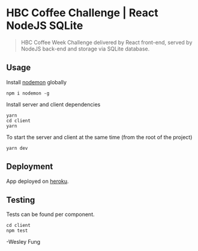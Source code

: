 # HBC Coffee Challenge | React NodeJS SQLite

> HBC Coffee Week Challenge delivered by React front-end, served by NodeJS back-end and storage via SQLite database.

## Usage

Install [nodemon](https://github.com/remy/nodemon) globally

```
npm i nodemon -g
```

Install server and client dependencies

```
yarn
cd client
yarn
```

To start the server and client at the same time (from the root of the project)

```
yarn dev
```

## Deployment
App deployed on [heroku](https://wfung.herokuapp.com/).

## Testing
Tests can be found per component.

```
cd client
npm test
```

-Wesley Fung